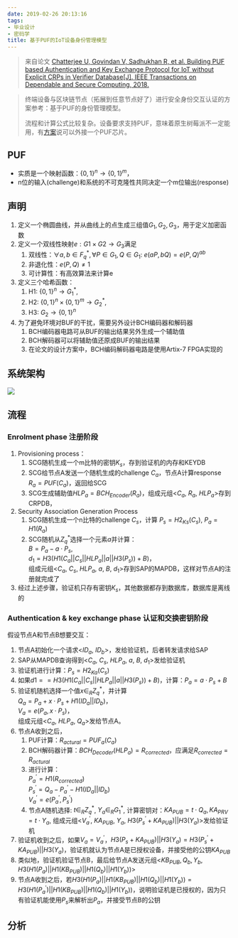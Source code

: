```yaml
---
date: 2019-02-26 20:13:16
tags:
- 毕业设计
- 密码学
title: 基于PUF的IoT设备身份管理模型
---
```


> 来自论文 [Chatterjee U, Govindan V, Sadhukhan R, et al. Building PUF based Authentication and Key Exchange Protocol for IoT without Explicit CRPs in Verifier Database[J]. IEEE Transactions on Dependable and Secure Computing, 2018.](https://ieeexplore.ieee.org/abstract/document/8353301)

> 终端设备与区块链节点（拓展到任意节点好了）进行安全身份交互认证的方案参考：基于PUF的身份管理模型。
> 
> 流程和计算公式比较复杂。设备要求支持PUF，意味着原生树莓派不一定能用，有[方案](https://github.com/Tribler/tribler/issues/3064)说可以外接一个PUF芯片。

<!-- more -->

## PUF

* 实质是一个映射函数：$\{0, 1\}^n \rightarrow \{0, 1\}^m$，
* n位的输入(challenge)和系统的不可克隆性共同决定一个m位输出(response)

## 声明

1. 定义一个椭圆曲线，并从曲线上的点生成三组值$G_1,G_2,G_3$，用于定义加密函数
2. 定义一个双线性映射$e: G1 \times G2 \rightarrow G_3$满足
   1. 双线性：$\forall a, b \in F^*_q, \forall P \in G_1, Q \in G_1$: $e(aP, bQ)=e(P, Q)^{ab}$
   2. 非退化性：$e(P, Q) \neq 1$
   3. 可计算性：有高效算法来计算e
3. 定义三个哈希函数：
   1. H1: $\{ 0, 1\}^n \rightarrow G^*_1$, 
   2. H2: $\{0, 1\}^n \times \{0, 1\}^m \rightarrow G^*_2$, 
   3. H3: $G_2 \rightarrow \{0, 1\}^n$
4. 为了避免环境对BUF的干扰，需要另外设计BCH编码器和解码器
   1. BCH编码器电路可从BUF的输出结果另外生成一个辅助值
   2. BCH解码器可以将辅助值还原成BUF的输出结果
   3. 在论文的设计方案中，BCH编码解码器电路是使用Artix-7 FPGA实现的

## 系统架构

![](/images/PUF/PUF01.jpg)

## 流程

### Enrolment phase 注册阶段

1. Provisioning process：
   1. SCG随机生成一个m比特的密钥$K_s$，存到验证机的内存和KEYDB
   2. SCG给节点A发送一个随机生成的challenge $C_a$，节点A计算response $R_a = PUF(C_a)$，返回给SCG
   3. SCG生成辅助值$HLP_a=BCH_{Encoder}(R_a)$，组成元组<$C_a$, $R_a$, $HLP_a$>存到CRPDB，
2. Security Association Generation Process
   1. SCG随机生成一个n比特的challenge $C_s$，计算 $P_s=H2_{Ks}(C_s)$, $P_a=H1(R_a)$
   2. SCG随机从$Z^*_q$选择一个元素$a$并计算：<br>$B=P_a-a \cdot P_s$, <br>$d_1=H3(H1(C_a||C_s||HLP_a||a||H3(P_s))+B)$，<br>组成元组<$C_a$, $C_s$, $HLP_a$, $a$, $B$, $d_1$>存到SAP的MAPDB，这样对节点A的注册就完成了
3. 经过上述步骤，验证机只存有密钥$K_s$，其他数据都存到数据库，数据库是离线的

### Authentication & key exchange phase 认证和交换密钥阶段

假设节点A和节点B想要交互：

1. 节点A初始化一个请求<$ID_a$, $ID_b$>，发给验证机，后者转发请求给SAP
2. SAP从MAPDB查询得到<$C_a$, $C_s$, $HLP_a$, $a$, $B$, $d_1$>发给验证机
3. 验证机进行计算：$P_s = H2_{Ka}(C_s)$
4. 如果$d1==H3(H1(C_a||C_s||HLP_a||a||H3(P_s))+B)$，计算：$P_a=a \cdot P_s + B$
5. 验证机随机选择一个值$x \in _RZ^*_q$，并计算<br>$Q_a=P_a+x \cdot P_s +H1(ID_a||ID_b)$，<br>$V_a=e(P_a, x \cdot P_s)$，<br>组成元组<$C_a$, $HLP_a$, $Q_a$>发给节点A。
6. 节点A收到之后，
   1. PUF计算：$R_{actural}=PUF_a(C_a)$
   2. BCH解码器计算：$BCH_{Decoder}(HLP_a)=R_{corrected}$，应满足$R_{corrected}=R_{actural}$
   3. 进行计算：<br>$P^\prime_a=H1(R_{corrected})$ <br>$P^\prime_s=Q_a-P^\prime_a-H1(ID_a||ID_b)$ <br>$V^\prime_a=e(P^\prime_a, P^\prime_s)$
   4. 节点A随机选择: $t \in _RZ^*_q$, $Y_a \in _RG^*_1$, 计算密钥对：$KA_{PUB}=t \cdot Q_a, KA_{PRV}=t \cdot Y_a$, 组成元组<$V^\prime_a$, $KA_{PUB}$, $Y_a$, $H3(P^\prime_s+KA_{PUB})||H3(Y_a)$>发给验证机
7. 验证机收到之后，如果$V_a=V^\prime_a$，$H3(P_s+KA_{PUB})||H3(Y_a)=H3(P^\prime_s+KA_{PUB})||H3(Y_a)$，验证机就认为节点A是已授权设备，并接受他的公钥$KA_{PUB}$
8.  类似地，验证机验证节点B，最后给节点A发送元组<$KB_{PUB}, Q_b, Y_b, H3(H1(P_a)||H1(KB_{PUB})||H1(Q_b)||H1(Y_b))$>
9.  节点A收到之后，若$H3(H1(P_a)||H1(KB_{PUB})||H1(Q_b)||H1(Y_b))=H3(H1(P^\prime_a)||H1(KB_{PUB})||H1(Q_b)||H1(Y_b))$，说明验证机是已授权的，因为只有验证机能使用$P_s$来解析出$P_a$，并接受节点B的公钥

## 分析